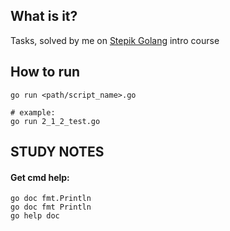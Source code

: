 ## What is it?
Tasks, solved by me on [Stepik Golang](https://stepik.org/course/54403/syllabus) intro course 

## How to run
```
go run <path/script_name>.go

# example:
go run 2_1_2_test.go
```

## STUDY NOTES

#### Get cmd help:
```
go doc fmt.Println
go doc fmt Println
go help doc
```

